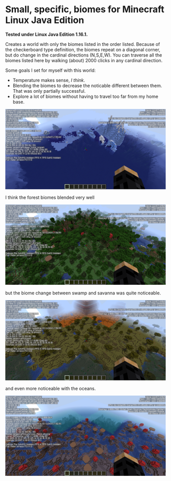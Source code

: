 # Small, specific, biomes for Minecraft Linux Java Edition #

**Tested under Linux Java Edition 1.16.1.**

Creates a world with only the biomes listed in the order listed.
Because of the checkerboard type definition, the biomes repeat on a diagonal corner, but do change in the cardinal directions (N,S,E,W).
You can traverse all the biomes listed here by walking (about) 2000 clicks in any cardinal direction.

Some goals I set for myself with this world:
- Temperature makes sense, *I think*.
- Blending the biomes to decrease the noticable different between them.  That was only partially successful.
- Explore a lot of biomes without having to travel too far from my home base.

![](./screenshot_x=0000,z=0000.png)

I think the forest biomes blended very well

![](./screenshot_x=0400,z=0400.png)

but the biome change between swamp and savanna was quite noticeable.

![](./screenshot_x=1000,z=1000.png)

and even more noticeable with the oceans.

![](./screenshot_x=1400,z=1400.png)
